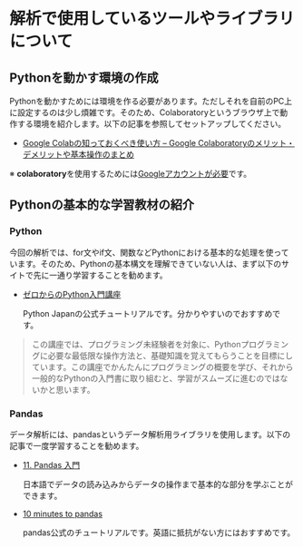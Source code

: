 

# 解析で使用しているツールやライブラリについて

## Pythonを動かす環境の作成

Pythonを動かすためには環境を作る必要があります。ただしそれを自前のPC上に設定するのは少し煩雑です。そのため、Colaboratoryというブラウザ上で動作する環境を紹介します。以下の記事を参照してセットアップしてください。

- [Google Colabの知っておくべき使い方 – Google Colaboratoryのメリット・デメリットや基本操作のまとめ](https://www.codexa.net/how-to-use-google-colaboratory/) 

※ **colaboratory**を使用するためには<u>Googleアカウントが必要</u>です。

## Pythonの基本的な学習教材の紹介

### Python

今回の解析では、for文やif文、関数などPythonにおける基本的な処理を使っています。そのため、Pythonの基本構文を理解できていない人は、まず以下のサイトで先に一通り学習することを勧めます。

- [ゼロからのPython入門講座](https://www.python.jp/train/index.html)

    Python Japanの公式チュートリアルです。分かりやすいのでおすすめです。

> この講座では、プログラミング未経験者を対象に、Pythonプログラミングに必要な最低限な操作方法と、基礎知識を覚えてもらうことを目標にしています。この講座でかんたんにプログラミングの概要を学び、それから一般的なPythonの入門書に取り組むと、学習がスムーズに進むのではないかと思います。

### Pandas

データ解析には、pandasというデータ解析用ライブラリを使用します。以下の記事で一度学習することを勧めます。

- [11. Pandas 入門](https://tutorials.chainer.org/ja/11_Introduction_to_Pandas.html)

    日本語でデータの読み込みからデータの操作まで基本的な部分を学ぶことができます。

- [10 minutes to pandas](https://pandas.pydata.org/docs/user_guide/10min.html#minutes-to-pandas)

    pandas公式のチュートリアルです。英語に抵抗がない方にはおすすめです。







